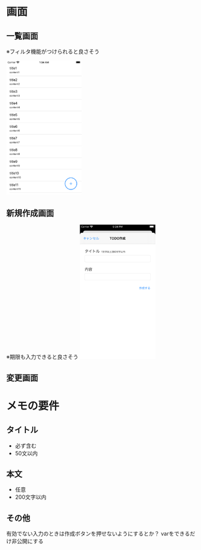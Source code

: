# 画面
## 一覧画面
※フィルタ機能がつけられると良さそう

<img alt="一覧画面のイメージ" src="./docs/image/MemoListViewController.png" width="200px"/>

## 新規作成画面
※期限も入力できると良さそう
<img alt="一覧画面のイメージ" src="./docs/image/CreateMemoViewController.png" width="200px"/>

## 変更画面

# メモの要件
## タイトル
- 必ず含む
- 50文以内

## 本文
- 任意
- 200文字以内

## その他
有効でない入力のときは作成ボタンを押せないようにするとか？
varをできるだけ非公開にする
